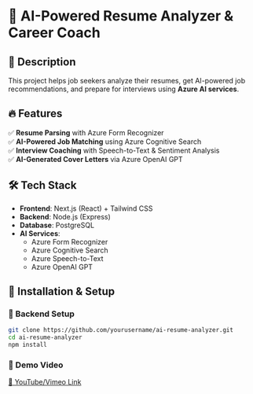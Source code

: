 # 🚀 AI-Powered Resume Analyzer & Career Coach  

## 📌 Description  
This project helps job seekers analyze their resumes, get AI-powered job recommendations, and prepare for interviews using **Azure AI services**.  

## 🔥 Features  
✅ **Resume Parsing** with Azure Form Recognizer  
✅ **AI-Powered Job Matching** using Azure Cognitive Search  
✅ **Interview Coaching** with Speech-to-Text & Sentiment Analysis  
✅ **AI-Generated Cover Letters** via Azure OpenAI GPT  

## 🛠️ Tech Stack  
- **Frontend**: Next.js (React) + Tailwind CSS  
- **Backend**: Node.js (Express)  
- **Database**: PostgreSQL  
- **AI Services**:  
  - Azure Form Recognizer  
  - Azure Cognitive Search  
  - Azure Speech-to-Text  
  - Azure OpenAI GPT  

## 🚀 Installation & Setup  

### 🔹 Backend Setup  
```sh
git clone https://github.com/yourusername/ai-resume-analyzer.git  
cd ai-resume-analyzer  
npm install  
```

### 🔹 Demo Video  
[🔗 YouTube/Vimeo Link](#)  